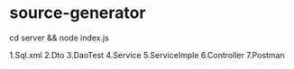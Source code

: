 # source-generator

cd server && node index.js

1.Sql.xml
2.Dto
3.DaoTest
4.Service
5.ServiceImple
6.Controller
7.Postman
